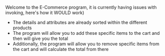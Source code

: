 Welcome to the E-Commerce program, it is currently having issues with invoking, here's how it WOULD work)

- The details and attributes are already sorted within the different products
- The program will allow you to add these specific items to the cart and then will give you the total
- Additionally, the program will allow you to remove specific items from the cart and will calculate the total from there
